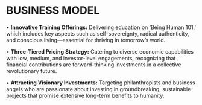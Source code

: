 # BUSINESS MODEL

•	**Innovative Training Offerings:** Delivering education on ‘Being Human 101,’ which includes key aspects such as self-sovereignty, radical authenticity, and conscious living—essential for thriving in tomorrow’s world.

•	**Three-Tiered Pricing Strategy:** Catering to diverse economic capabilities with low, medium, and investor-level engagements, recognizing that financial contributions are forward-thinking investments in a collective revolutionary future.

•	**Attracting Visionary Investments:** Targeting philanthropists and business angels who are passionate about investing in groundbreaking, sustainable projects that promise extensive long-term benefits to humanity.